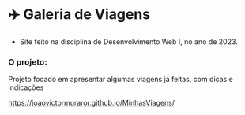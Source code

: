 # ✈️ Galeria de Viagens

- Site feito na disciplina de Desenvolvimento Web I, no ano de 2023.

### O projeto:
Projeto focado em apresentar algumas viagens já feitas, com dicas e indicações

https://joaovictormuraror.github.io/MinhasViagens/
